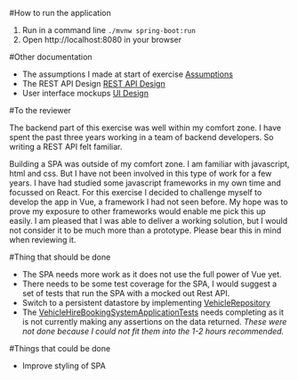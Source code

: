 #How to run the application

1. Run in a command line `./mvnw spring-boot:run`
2. Open http://localhost:8080 in your browser

#Other documentation
* The assumptions I made at start of exercise [Assumptions](docs/Assumptions.md)
* The REST API Design [REST API Design](docs/RestApiDesign.md)
* User interface mockups [UI Design](docs/UI-Design.md)

#To the reviewer

The backend part of this exercise was well within my comfort zone. I have spent the past
three years working in a team of backend developers. So writing a REST API felt familiar.

Building a SPA was outside of my comfort zone. I am familiar with javascript, html and css. 
But I have not been involved in this type of work for a few years. I have had studied some
javascript frameworks in my own time and focussed on React. For this exercise I decided to 
challenge myself to develop the app in Vue, a framework I had not seen before. My hope was to
prove my exposure to other frameworks would enable me pick this up easily. I am pleased that
I was able to deliver a working solution, but I would not consider it to be much more than a 
prototype. Please bear this in mind when reviewing it.

#Thing that should be done
* The SPA needs more work as it does not use the full power of Vue yet.
* There needs to be some test coverage for the SPA, I would suggest a set of tests that run the SPA with a mocked out Rest API.
* Switch to a persistent datastore by implementing [VehicleRepository](src/main/java/com/example/vehiclehirebookingsystem/repository/VehicleRepository.java)
* The [VehicleHireBookingSystemApplicationTests](src/test/java/com/example/vehiclehirebookingsystem/VehicleHireBookingSystemApplicationTests.java) needs completing as it is not currently making any assertions on the data returned.
_These were not done because I could not fit them into the 1-2 hours recommended._

#Things that could be done
* Improve styling of SPA